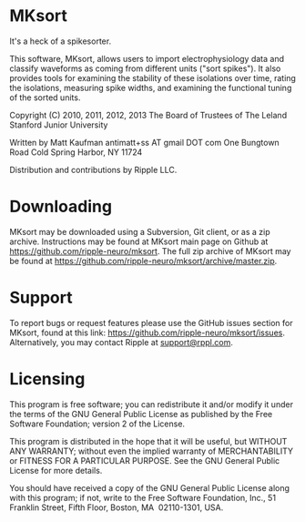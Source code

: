 MKsort
======
It's a heck of a spikesorter.

This software, MKsort, allows users to import electrophysiology data and 
classify waveforms as coming from different units ("sort spikes"). It
also provides tools for examining the stability of these isolations over
time, rating the isolations, measuring spike widths, and examining the
functional tuning of the sorted units.

Copyright (C) 2010, 2011, 2012, 2013 The Board of Trustees of The Leland
Stanford Junior University
 
Written by Matt Kaufman
antimatt+ss AT gmail DOT com
One Bungtown Road
Cold Spring Harbor, NY 11724

Distribution and contributions by Ripple LLC.

Downloading
===========
MKsort may be downloaded using a Subversion, Git client, or as a zip archive.
Instructions may be found at MKsort main page on Github at 
https://github.com/ripple-neuro/mksort.  The full zip archive of MKsort may be
found at https://github.com/ripple-neuro/mksort/archive/master.zip.

Support
=======
To report bugs or request features please use the GitHub issues section for
MKsort, found at this link: https://github.com/ripple-neuro/mksort/issues.  Alternatively, 
you may contact Ripple at support@rppl.com.


Licensing
=========
This program is free software; you can redistribute it and/or modify it
under the terms of the GNU General Public License as published by the
Free Software Foundation; version 2 of the License.
 
This program is distributed in the hope that it will be useful, but
WITHOUT ANY WARRANTY; without even the implied warranty of
MERCHANTABILITY or FITNESS FOR A PARTICULAR PURPOSE. See the GNU General
Public License for more details.

You should have received a copy of the GNU General Public License along
with this program; if not, write to the Free Software Foundation, Inc.,
51 Franklin Street, Fifth Floor, Boston, MA  02110-1301, USA.
